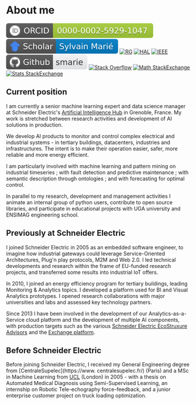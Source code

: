 # About me

[![orcid_sma.svg](./assets/badges/orcid_sma.svg)](https://orcid.org/0000-0002-5929-1047)
[![scholar_sma.svg](./assets/badges/scholar_sma.svg)](https://scholar.google.fr/citations?user=PRZ7h8sAAAAJ)
[![RG](https://img.shields.io/badge/ResearchGate-Sylvain--Marie--3-00CCBB?style=flat&logo=researchgate&logoColor=white)](https://www.researchgate.net/profile/Sylvain-Marie-3)
[![HAL](https://img.shields.io/badge/HAL-sylvain--marie-B03532?style=flat&logo=hal&logoColor=white)](https://cv.hal.science/sylvain-marie)
[![IEEE](https://img.shields.io/badge/IEEE-senior%20member-00629B?style=flat&logo=ieee&logoColor=white)](https://ieeexplore.ieee.org/author/37085648770)
[![github_sma2.svg](./assets/badges/github_sma2.svg)](https://github.com/smarie)
[![Stack Overflow](https://img.shields.io/stackexchange/stackoverflow/r/7262247?style=flat&logo=stackoverflow&label=stackoverflow&color=F58025)](https://stackoverflow.com/users/7262247/smarie)
[![Math StackExchange](https://img.shields.io/stackexchange/math.stackexchange/r/769194?style=flat&logo=stackexchange&label=math.stackexchange&color=F58025)](https://math.stackexchange.com/users/769194/smarie)
[![Stats StackExchange](https://img.shields.io/stackexchange/stats.stackexchange/r/161429?style=flat&logo=stackexchange&label=stats.stackexchange&color=F58025)](https://stats.stackexchange.com/users/161429/smarie)

## Current position

I am currently a senior machine learning expert and data science manager at Schneider Electric's 
[Artificial Intelligence Hub](https://www.se.com/ww/en/work/solutions/artificial-intelligence/hub.jsp) in Grenoble, 
France. My work is stretched between research activities and development of AI solutions in production. 

We develop AI products to monitor and control complex electrical and industrial systems - in tertiary buildings, 
datacenters, industries and infrastructures. The intent is to make their operation easier, safer, more reliable and 
more energy efficient. 

I am particularly involved with machine learning and pattern mining on industrial timeseries ; with fault detection 
and predictive maintenance ; with semantic description through  ontologies ; and with forecasting for 
optimal control.

In parallel to my research, development and management activities I animate an internal group of python users, 
contribute to open source libraries, and participate in educational projects with UGA university and ENSIMAG 
engineering school.

## Previously at Schneider Electric

I joined Schneider Electric in 2005 as an embedded software engineer, to imagine how industrial gateways could leverage
Service-Oriented Architectures, Plug'n play protocols, M2M and Web 2.0. I led technical developments and research 
within the frame of EU-funded research projects, and transferred some results into industrial IoT offers.

In 2010, I joined an energy efficiency program for tertiary buildings, leading Monitoring & Analytics topics. 
I developed a platform used for BI and Visual Analytics prototypes. I opened research collaborations with major 
universities and labs and assessed key technology partners.

Since 2013 I have been involved in the development of our Analytics-as-a-Service cloud 
platform and the development of multiple AI components, with production targets such as the various [Schneider 
Electric EcoStruxure Advisors](https://www.se.com/ww/en/work/campaign/innovation/overview.jsp) and the [Exchange 
platform](https://exchange.se.com/).


## Before Schneider Electric

Before joining Schneider Electric, I received my General Engineering degree from [CentraleSupelec](https://www.
centralesupelec.fr/) (Paris) and a MSc in Machine Learning from [UCL](https://www.ucl.ac.uk/) (London) in 2005 - 
with a thesis on Automated Medical Diagnosis using Semi-Supervised Learning, an internship on Robotic 
Tele-echography force-feedback, and a junior enterprise customer project on truck loading optimization. 
